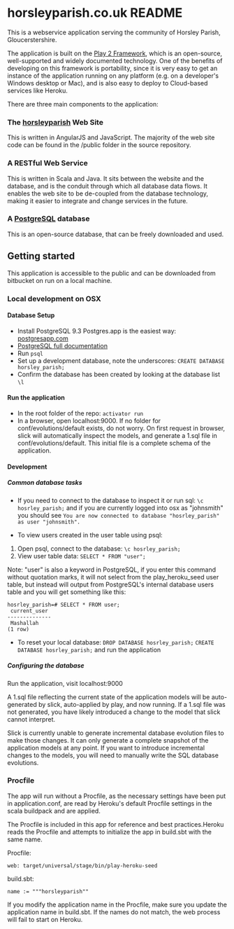 # horsleyparish.co.uk README
This is a webservice application serving the community of Horsley Parish, Gloucerstershire.

The application is built on the [Play 2 Framework](https://www.playframework.com/), which is an open-source, well-supported and widely documented technology. One of the
benefits of developing on this framework is portability, since it is very easy to get an instance of the application running on any platform (e.g. on a developer's Windows desktop
or Mac), and is also easy to deploy to Cloud-based services like Heroku.

There are three main components to the application:

### The [horsleyparish](horsleyparish.co.uk) Web Site
This is written in AngularJS and JavaScript. The majority of the web site code can be found in the /public folder in the source repository.

### A RESTful Web Service
This is written in Scala and Java. It sits between the website and the database, and is the conduit through which all database data flows. It enables the web site to be de-coupled from the
database technology, making it easier to integrate and change services in the future.

 ### A [PostgreSQL](https://www.postgresql.org/) database
This is an open-source database, that can be freely downloaded and used.

## Getting started

This application is accessible to the public and can be downloaded from bitbucket on run on a local machine.

### Local development on OSX
#### Database Setup
- Install PostgreSQL 9.3 Postgres.app is the easiest way: [postgresapp.com](http://postgresapp.com/)
- [PostgreSQL full documentation](http://www.postgresql.org/docs/9.3/interactive/)
- Run `psql`
- Set up a development database, note the underscores:
`CREATE DATABASE horsley_parish;`
- Confirm the database has been created by looking at the database list
`\l`


#### Run the application
- In the root folder of the repo:
`activator run`
- In a browser, open localhost:9000. If no folder for conf/evolutions/default exists, do not worry. On first request in browser, slick will automatically inspect the models, and generate a 1.sql file in conf/evolutions/default. This initial file is a complete schema of the application.

#### Development
##### Common database tasks
- If you need to connect to the database to inspect it or run sql:
`\c hosrley_parish;`
and if you are currently logged into osx as "johnsmith" you should see
`You are now connected to database "hosrley_parish" as user "johnsmith".`

- To view users created in the user table using psql:
1. Open psql, connect to the database:
`\c hosrley_parish;`
2. View user table data:
`SELECT * FROM "user";`

Note: "user" is also a keyword in PostgreSQL, if you enter this command without quotation marks, it will not select from the play_heroku_seed user table, but instead will output from PostgreSQL's internal database users table and you will get something like this:

```
hosrley_parish=# SELECT * FROM user;
 current_user
--------------
 Mashallah
(1 row)
```

- To reset your local database:
`DROP DATABASE hosrley_parish;`
`CREATE DATABASE hosrley_parish;`
and run the application


##### Configuring the database

Run the application, visit localhost:9000

A 1.sql file reflecting the current state of the application models will be auto-generated by slick, auto-applied by play, and now running. If a 1.sql file was not generated, you have likely introduced a change to the model that slick cannot interpret.

Slick is currently unable to generate incremental database evolution files to make those changes. It can only generate a complete snapshot of the application models at any point. If you want to introduce incremental changes to the models, you will need to manually write the SQL database evolutions.
### Procfile
The app will run without a Procfile, as the necessary settings have been put in application.conf, are read by Heroku's default Procfile settings in the scala buildpack and are applied.

The Procfile is included in this app for reference and best practices.Heroku reads the Procfile and attempts to initialize the app in build.sbt with the same name.

Procfile:
```
web: target/universal/stage/bin/play-heroku-seed
```
build.sbt:

```
name := """horsleyparish""
```
If you modify the application name in the Procfile, make sure you update the application name in build.sbt. If the names do not match, the web process will fail to start on Heroku.



